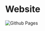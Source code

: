 # Website

![Github Pages](https://github.com/jussarasoares/jussarasoares.github.io/workflows/Github%20Pages/badge.svg)

